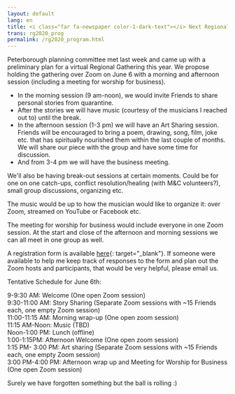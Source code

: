 ```yaml
---
layout: default
lang: en
title: <i class="far fa-newspaper color-1-dark-text"></i> Next Regional Gathering Program
trans: rg2020_prog
permalink: /rg2020_program.html
---
```

Peterborough planning committee met last week and came up with a preliminary plan for a virtual Regional Gathering this year. We propose holding the gathering over Zoom on June 6 with a morning and afternoon session (including a meeting for worship for business).

* In the morning session (9 am-noon), we would invite Friends to share personal stories from quarantine. 
* After the stories we will have music (courtesy of the musicians I reached out to) until the break.
* In the afternoon session (1-3 pm) we will have an Art Sharing session. Friends will be encouraged to bring a poem, drawing, song, film, joke etc. that has spiritually nourished them within the last couple of months. We will share our piece with the group and have some time for discussion.
* And from 3-4 pm we will have the business meeting.

We'll also be having break-out sessions at certain moments. Could be for one on one catch-ups, conflict resolution/healing (with M&C volunteers?), small group discussions, organizing etc. 

The music would be up to how the musician would like to organize it: over Zoom, streamed on YouTube or Facebook etc. 

The meeting for worship for business would include everyone in one Zoom session. At the start and close of the afternoon and morning sessions we can all meet in one group as well.

A registration form is available [here](https://forms.gle/v7ntj4iipz3BNfDf9){: target="_blank"}. If someone were available to help me keep track of responses to the form and plan out the Zoom hosts and participants, that would be very helpful, please email us.

Tentative Schedule for June 6th:

9-9:30 AM: Welcome (One open Zoom session)  
9:30-11:00 AM: Story Sharing (Separate Zoom sessions with ~15 Friends each, one empty Zoom session)  
11:00-11:15 AM: Morning wrap-up (One open zoom session)  
11:15 AM-Noon: Music (TBD)  
Noon-1:00 PM: Lunch (offline)  
1:00-1:15PM: Afternoon Welcome (One open zoom session)  
1:15 PM- 3:00 PM: Art sharing (Separate Zoom sessions with ~15 Friends each, one empty Zoom session)  
3:00 PM-4:00 PM: Afternoon wrap up and Meeting for Worship for Business (One open Zoom session)  

Surely we have forgotten something but the ball is rolling :)

